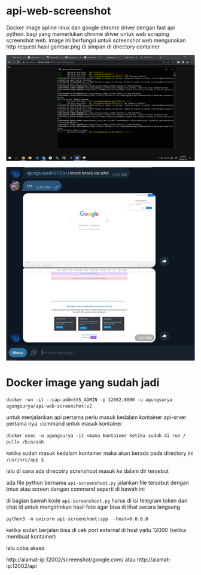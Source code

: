 # api-web-screenshot
Docker image apline linux dan google chrome driver dengan fast api python. bagi yang  memerlukan chrome driver untuk web scraping screenshot web. image ini berfungsi untuk screenshot web mengunakan http request hasil gambar.png di simpan di directory container

![image](https://github.com/agungsoboru/api-web-screenshot/blob/main/gambar/Screenshot%20(848).png)

![image](https://github.com/agungsoboru/api-web-screenshot/blob/main/gambar/Capturess.JPG)

# Docker image yang sudah jadi 

`docker run -it --cap-add=SYS_ADMIN -p 12002:8000 -u agungsurya agungsurya/api-web-screenshot:v2`

untuk menjalankan api pertama perlu masuk kedalam kontainer api-srver pertama nya. command untuk masuk kontainer

`docker exec -u agungsurya -it <mana kontainer ketika sudah di run / pull> /bin/ash`

ketika sudah masuk kedalam kontainer maka akan berada pada directory ini `/usr/src/app $`

lalu di sana ada direcotry screnshoot masuk ke dalam dir tersebut

ada file python bernama `api-screenshoot.py` jalankan file tersebut dengan tmux atau screen dengan command seperti di bawah ini

di bagian bawah kode `api-screenshoot.py` harus di isi telegram token dan chat id untuk mengirimkan hasil foto agar bisa di lihat secara langsung 

`python3 -m uvicorn api-screenshoot:app --host=0.0.0.0`

ketika sudah berjalan bisa di cek port external di host yaitu 12000 (ketika membuat kontainer)

lalu coba akses

http://alamat-ip:12002/screenshot/google.com/ atau http://alamat-ip:12002/api

